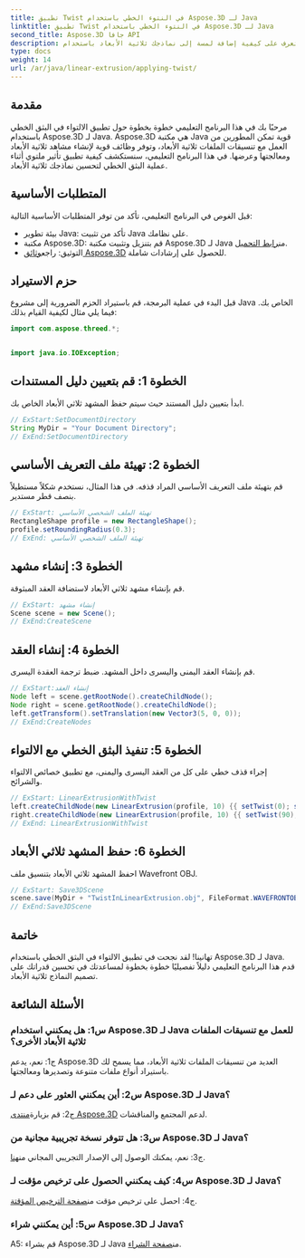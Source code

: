 ```yaml
---
title: تطبيق Twist في النتوء الخطي باستخدام Aspose.3D لـ Java
linktitle: تطبيق Twist في النتوء الخطي باستخدام Aspose.3D لـ Java
second_title: Aspose.3D جافا API
description: تعرف على كيفية إضافة لمسة إلى نماذجك ثلاثية الأبعاد باستخدام Aspose.3D لـ Java. اتبع دليلنا خطوة بخطوة للحصول على تأثيرات البثق الخطي المحسنة.
type: docs
weight: 14
url: /ar/java/linear-extrusion/applying-twist/
---
```

## مقدمة

مرحبًا بك في هذا البرنامج التعليمي خطوة بخطوة حول تطبيق الالتواء في البثق الخطي باستخدام Aspose.3D لـ Java. Aspose.3D هي مكتبة Java قوية تمكن المطورين من العمل مع تنسيقات الملفات ثلاثية الأبعاد، وتوفر وظائف قوية لإنشاء مشاهد ثلاثية الأبعاد ومعالجتها وعرضها. في هذا البرنامج التعليمي، سنستكشف كيفية تطبيق تأثير ملتوي أثناء عملية البثق الخطي لتحسين نماذجك ثلاثية الأبعاد.

## المتطلبات الأساسية

قبل الغوص في البرنامج التعليمي، تأكد من توفر المتطلبات الأساسية التالية:

- بيئة تطوير Java: تأكد من تثبيت Java على نظامك.
-  مكتبة Aspose.3D: قم بتنزيل وتثبيت مكتبة Aspose.3D لـ Java من[رابط التحميل](https://releases.aspose.com/3d/java/).
-  التوثيق: راجع[وثائق Aspose.3D](https://reference.aspose.com/3d/java/) للحصول على إرشادات شاملة.

## حزم الاستيراد

قبل البدء في عملية البرمجة، قم باستيراد الحزم الضرورية إلى مشروع Java الخاص بك. فيما يلي مثال لكيفية القيام بذلك:

```java
import com.aspose.threed.*;


import java.io.IOException;
```

## الخطوة 1: قم بتعيين دليل المستندات

ابدأ بتعيين دليل المستند حيث سيتم حفظ المشهد ثلاثي الأبعاد الخاص بك.

```java
// ExStart:SetDocumentDirectory
String MyDir = "Your Document Directory";
// ExEnd:SetDocumentDirectory
```

## الخطوة 2: تهيئة ملف التعريف الأساسي

قم بتهيئة ملف التعريف الأساسي المراد قذفه. في هذا المثال، نستخدم شكلاً مستطيلاً بنصف قطر مستدير.

```java
// ExStart: تهيئة الملف الشخصي الأساسي
RectangleShape profile = new RectangleShape();
profile.setRoundingRadius(0.3);
// ExEnd: تهيئة الملف الشخصي الأساسي
```

## الخطوة 3: إنشاء مشهد

قم بإنشاء مشهد ثلاثي الأبعاد لاستضافة العقد المبثوقة.

```java
// ExStart: إنشاء مشهد
Scene scene = new Scene();
// ExEnd:CreateScene
```

## الخطوة 4: إنشاء العقد

قم بإنشاء العقد اليمنى واليسرى داخل المشهد. ضبط ترجمة العقدة اليسرى.

```java
// ExStart:إنشاء العقد
Node left = scene.getRootNode().createChildNode();
Node right = scene.getRootNode().createChildNode();
left.getTransform().setTranslation(new Vector3(5, 0, 0));
// ExEnd:CreateNodes
```

## الخطوة 5: تنفيذ البثق الخطي مع الالتواء

إجراء قذف خطي على كل من العقد اليسرى واليمنى، مع تطبيق خصائص الالتواء والشرائح.

```java
// ExStart: LinearExtrusionWithTwist
left.createChildNode(new LinearExtrusion(profile, 10) {{ setTwist(0); setSlices(100); }});
right.createChildNode(new LinearExtrusion(profile, 10) {{ setTwist(90); setSlices(100); }});
// ExEnd: LinearExtrusionWithTwist
```

## الخطوة 6: حفظ المشهد ثلاثي الأبعاد

احفظ المشهد ثلاثي الأبعاد بتنسيق ملف Wavefront OBJ.

```java
// ExStart: Save3DScene
scene.save(MyDir + "TwistInLinearExtrusion.obj", FileFormat.WAVEFRONTOBJ);
// ExEnd:Save3DScene
```

## خاتمة

تهانينا! لقد نجحت في تطبيق الالتواء في البثق الخطي باستخدام Aspose.3D لـ Java. قدم هذا البرنامج التعليمي دليلاً تفصيليًا خطوة بخطوة لمساعدتك في تحسين قدراتك على تصميم النماذج ثلاثية الأبعاد.

## الأسئلة الشائعة

### س1: هل يمكنني استخدام Aspose.3D لـ Java للعمل مع تنسيقات الملفات ثلاثية الأبعاد الأخرى؟

ج1: نعم، يدعم Aspose.3D العديد من تنسيقات الملفات ثلاثية الأبعاد، مما يسمح لك باستيراد أنواع ملفات متنوعة وتصديرها ومعالجتها.

### س2: أين يمكنني العثور على دعم لـ Aspose.3D لـ Java؟

 ج2: قم بزيارة[منتدى Aspose.3D](https://forum.aspose.com/c/3d/18) لدعم المجتمع والمناقشات.

### س3: هل تتوفر نسخة تجريبية مجانية من Aspose.3D لـ Java؟

 ج3: نعم، يمكنك الوصول إلى الإصدار التجريبي المجاني من[هنا](https://releases.aspose.com/).

### س4: كيف يمكنني الحصول على ترخيص مؤقت لـ Aspose.3D لـ Java؟

 ج4: احصل على ترخيص مؤقت من[صفحة الترخيص المؤقتة](https://purchase.aspose.com/temporary-license/).

### س5: أين يمكنني شراء Aspose.3D لـ Java؟

 A5: قم بشراء Aspose.3D لـ Java من[صفحة الشراء](https://purchase.aspose.com/buy).